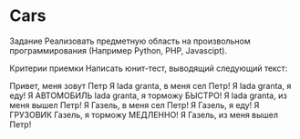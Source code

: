 # Cars
Задание
Реализовать предметную область на произвольном программирования (Например Python, PHP, Javascipt).

Критерии приемки
Написать юнит-тест, выводящий следующий текст:

Привет, меня зовут Петр
Я lada granta, в меня сел Петр!
Я lada granta, я еду!
Я АВТОМОБИЛЬ lada granta, я торможу БЫСТРО!
Я lada granta, из меня вышел Петр!
Я Газель, в меня сел Петр!
Я Газель, я еду!
Я ГРУЗОВИК Газель, я торможу МЕДЛЕННО!
Я Газель, из меня вышел Петр!
